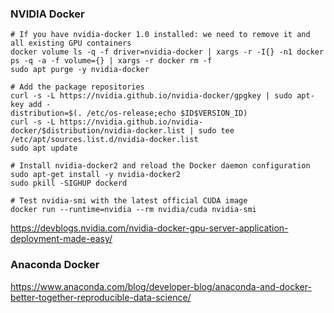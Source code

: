 ### NVIDIA Docker

	# If you have nvidia-docker 1.0 installed: we need to remove it and all existing GPU containers
	docker volume ls -q -f driver=nvidia-docker | xargs -r -I{} -n1 docker ps -q -a -f volume={} | xargs -r docker rm -f
	sudo apt purge -y nvidia-docker
	
	# Add the package repositories
	curl -s -L https://nvidia.github.io/nvidia-docker/gpgkey | sudo apt-key add -
	distribution=$(. /etc/os-release;echo $ID$VERSION_ID)
	curl -s -L https://nvidia.github.io/nvidia-docker/$distribution/nvidia-docker.list | sudo tee /etc/apt/sources.list.d/nvidia-docker.list
	sudo apt update

	# Install nvidia-docker2 and reload the Docker daemon configuration
	sudo apt-get install -y nvidia-docker2
	sudo pkill -SIGHUP dockerd

	# Test nvidia-smi with the latest official CUDA image
	docker run --runtime=nvidia --rm nvidia/cuda nvidia-smi

https://devblogs.nvidia.com/nvidia-docker-gpu-server-application-deployment-made-easy/


### Anaconda Docker

https://www.anaconda.com/blog/developer-blog/anaconda-and-docker-better-together-reproducible-data-science/
